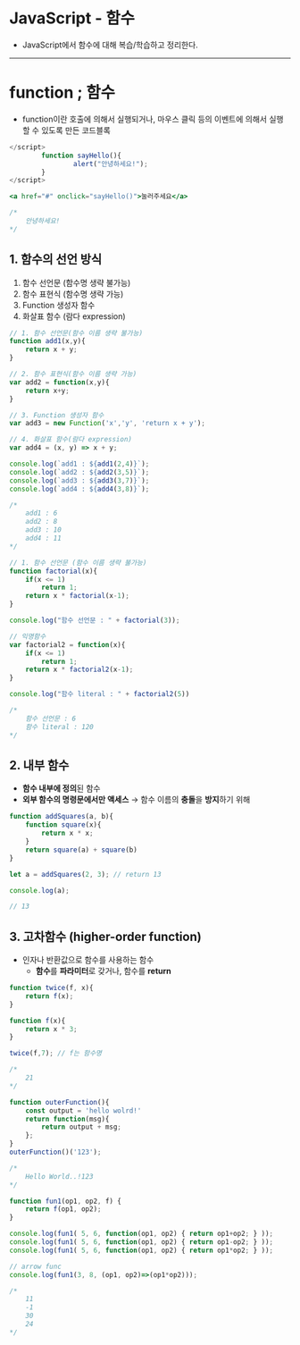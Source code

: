 # JavaScript - 함수
- JavaScript에서 함수에 대해 복습/학습하고 정리한다.
---

# function ; 함수

- function이란 호출에 의해서 실행되거나, 마우스 클릭 등의 이벤트에 의해서 실행할 수 있도록 만든 코드블록

```jsx
</script>
		function sayHello(){
				alert("안녕하세요!");
		}
</script>

<a href="#" onclick="sayHello()">눌러주세요</a>

/*
	안녕하세요!
*/
```

## 1. 함수의 선언 방식

1. 함수 선언문 (함수명 생략 불가능)
2. 함수 표현식 (함수명 생략 가능)
3. Function 생성자 함수
4. 화살표 함수 (람다 expression)

```jsx
// 1. 함수 선언문(함수 이름 생략 불가능)
function add1(x,y){
    return x + y;
}

// 2. 함수 표현식(함수 이름 생략 가능)
var add2 = function(x,y){
    return x+y;
}

// 3. Function 생성자 함수
var add3 = new Function('x','y', 'return x + y');

// 4. 화살표 함수(람다 expression)
var add4 = (x, y) => x + y;

console.log(`add1 : ${add1(2,4)}`);
console.log(`add2 : ${add2(3,5)}`);
console.log(`add3 : ${add3(3,7)}`);
console.log(`add4 : ${add4(3,8)}`);

/*
    add1 : 6
    add2 : 8
    add3 : 10
    add4 : 11
*/
```

```jsx
// 1. 함수 선언문 (함수 이름 생략 불가능)
function factorial(x){
    if(x <= 1)
        return 1;
    return x * factorial(x-1);
}

console.log("함수 선언문 : " + factorial(3));

// 익명함수
var factorial2 = function(x){
    if(x <= 1)
        return 1;
    return x * factorial2(x-1);
}

console.log("함수 literal : " + factorial2(5))

/*
	함수 선언문 : 6
	함수 literal : 120
*/
```

## 2. 내부 함수

- **함수 내부에 정의**된 함수
- **외부 함수의 명령문에서만 액세스** → 함수 이름의 **충돌**을 **방지**하기 위해

```jsx
function addSquares(a, b){
    function square(x){
        return x * x;
    }
    return square(a) + square(b)
}

let a = addSquares(2, 3); // return 13

console.log(a); 

// 13
```

## 3. 고차함수 (higher-order function)

- 인자나 반환값으로 함수를 사용하는 함수
    - **함수**를 **파라미터**로 갖거나, 함수를 **return**

```jsx
function twice(f, x){
	return f(x);
}

function f(x){
	return x * 3;
}

twice(f,7); // f는 함수명

/*
	21
*/
```

```jsx
function outerFunction(){
	const output = 'hello wolrd!'
	return function(msg){
		return output + msg;
	};
}
outerFunction()('123');

/*
    Hello World..!123
*/
```

```jsx
function fun1(op1, op2, f) {
    return f(op1, op2);
}

console.log(fun1( 5, 6, function(op1, op2) { return op1+op2; } ));
console.log(fun1( 5, 6, function(op1, op2) { return op1-op2; } ));
console.log(fun1( 5, 6, function(op1, op2) { return op1*op2; } )); 

// arrow func
console.log(fun1(3, 8, (op1, op2)=>(op1*op2)));

/*
    11
    -1
    30
    24
*/
```
